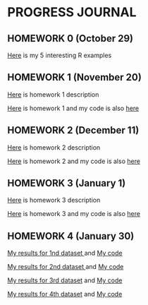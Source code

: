# PROGRESS JOURNAL
## HOMEWORK 0 (October 29)

[Here](files/example_homework_0.html) is my 5 interesting R examples

## HOMEWORK 1 (November 20)
[Here](files/IE582_Fall20_Homework1.pdf) is homework 1 description

[Here](files/IE582_HW1.html) is homework 1 and my code is also [here](files/IE582_HW1.Rmd)

## HOMEWORK 2 (December 11)
[Here](files/IE582_Fall20_Homework2.pdf) is homework 2 description

[Here](files/IE582_HW2.html) is homework 2 and my code is also [here](files/IE582_HW2.Rmd)

## HOMEWORK 3 (January 1)
[Here](files/IE582_Fall2020_Homework3.pdf) is homework 3 description

[Here](files/IE582_HW3.html) is homework 3 and my code is also [here](files/IE582_HW3.Rmd)
 
## HOMEWORK 4 (January 30)
[My results for 1nd dataset ](files/HW4_1.html) and [My code](files/HW4_1.Rmd)

[My results for 2nd dataset ](files/HW4_2.html) and [My code](files/HW4_2.Rmd)

[My results for 3rd dataset](files/HW4_3.html) and [My code](files/HW4_3.Rmd)

[My results for 4th dataset](files/HW4_4.html) and [My code](files/HW4_4.Rmd)



